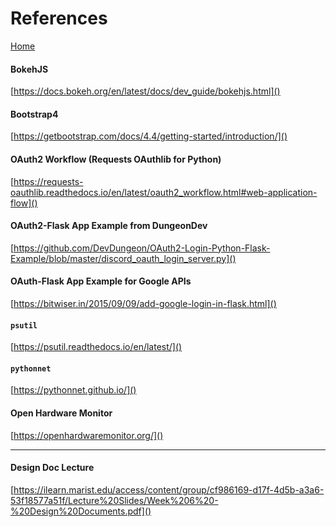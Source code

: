 # References
[Home](../index.md)

#### BokehJS
[https://docs.bokeh.org/en/latest/docs/dev_guide/bokehjs.html]()

#### Bootstrap4
[https://getbootstrap.com/docs/4.4/getting-started/introduction/]()

#### OAuth2 Workflow (Requests OAuthlib for Python)
[https://requests-oauthlib.readthedocs.io/en/latest/oauth2_workflow.html#web-application-flow]()

#### OAuth2-Flask App Example from DungeonDev
[https://github.com/DevDungeon/OAuth2-Login-Python-Flask-Example/blob/master/discord_oauth_login_server.py]()

#### OAuth-Flask App Example for Google APIs
[https://bitwiser.in/2015/09/09/add-google-login-in-flask.html]()

#### `psutil`
[https://psutil.readthedocs.io/en/latest/]()

#### `pythonnet`
[https://pythonnet.github.io/]()

#### Open Hardware Monitor
[https://openhardwaremonitor.org/]()

---

#### Design Doc Lecture
[https://ilearn.marist.edu/access/content/group/cf986169-d17f-4d5b-a3a6-53f18577a51f/Lecture%20Slides/Week%206%20-%20Design%20Documents.pdf]()

